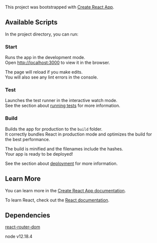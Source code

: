 This project was bootstrapped with [Create React App](https://github.com/facebook/create-react-app).

## Available Scripts

In the project directory, you can run:

### Start

Runs the app in the development mode.<br />
Open [http://localhost:3000](http://localhost:3000) to view it in the browser.

The page will reload if you make edits.<br />
You will also see any lint errors in the console.

### Test

Launches the test runner in the interactive watch mode.<br />
See the section about [running tests](https://facebook.github.io/create-react-app/docs/running-tests) for more information.

### Build

Builds the app for production to the `build` folder.<br />
It correctly bundles React in production mode and optimizes the build for the best performance.

The build is minified and the filenames include the hashes.<br />
Your app is ready to be deployed!

See the section about [deployment](https://facebook.github.io/create-react-app/docs/deployment) for more information.

## Learn More

You can learn more in the [Create React App documentation](https://facebook.github.io/create-react-app/docs/getting-started).

To learn React, check out the [React documentation](https://reactjs.org/).

## Dependencies

[react-router-dom](https://www.npmjs.com/package/react-router-dom)

node
v12.18.4